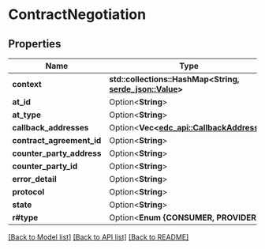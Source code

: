 # ContractNegotiation

## Properties

| Name                      | Type                                                                                                                           | Notes      |
|---------------------------|--------------------------------------------------------------------------------------------------------------------------------|------------|
| **context**               | **std::collections::HashMap<String, [serde_json::Value](https://docs.rs/serde_json/latest/serde_json/value/enum.Value.html)>** | [optional] |
| **at_id**                 | Option<**String**>                                                                                                             | [optional] |
| **at_type**               | Option<**String**>                                                                                                             | [optional] |
| **callback_addresses**    | Option<**Vec<[edc_api::CallbackAddress](CallbackAddress.md)>**>                                                                | [optional] |
| **contract_agreement_id** | Option<**String**>                                                                                                             | [optional] |
| **counter_party_address** | Option<**String**>                                                                                                             | [optional] |
| **counter_party_id**      | Option<**String**>                                                                                                             | [optional] |
| **error_detail**          | Option<**String**>                                                                                                             | [optional] |
| **protocol**              | Option<**String**>                                                                                                             | [optional] |
| **state**                 | Option<**String**>                                                                                                             | [optional] |
| **r#type**                | Option<**Enum {CONSUMER, PROVIDER}**>                                                                                          | [optional] |

[[Back to Model list]](../../crates/edc_api/README.md#documentation-for-models) [[Back to API list]](../../crates/edc_client/README.md#documentation-for-api-endpoints) [[Back to README]](../../README.md)



